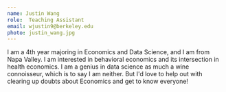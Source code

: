 ```yaml
---
name: Justin Wang
role:  Teaching Assistant
email: wjustin9@berkeley.edu
photo: justin_wang.jpg
---
```


I am a 4th year majoring in Economics and Data Science, and I am from Napa Valley. I am interested in behavioral economics and its intersection in health economics. I am a genius in data science as much a wine connoisseur, which is to say I am neither. But I'd love to help out with clearing up doubts about Economics and get to know everyone!
